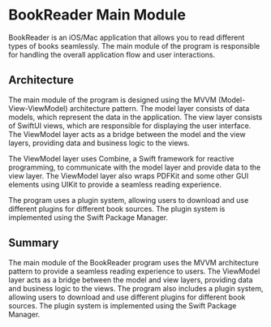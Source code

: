 # BookReader Main Module

BookReader is an iOS/Mac application that allows you to read different types of books seamlessly. The main module of the program is responsible for handling the overall application flow and user interactions.

## Architecture

The main module of the program is designed using the MVVM (Model-View-ViewModel) architecture pattern. The model layer consists of data models, which represent the data in the application. The view layer consists of SwiftUI views, which are responsible for displaying the user interface. The ViewModel layer acts as a bridge between the model and the view layers, providing data and business logic to the views.

The ViewModel layer uses Combine, a Swift framework for reactive programming, to communicate with the model layer and provide data to the view layer. The ViewModel layer also wraps PDFKit and some other GUI elements using UIKit to provide a seamless reading experience.

The program uses a plugin system, allowing users to download and use different plugins for different book sources. The plugin system is implemented using the Swift Package Manager.

## Summary

The main module of the BookReader program uses the MVVM architecture pattern to provide a seamless reading experience to users. The ViewModel layer acts as a bridge between the model and view layers, providing data and business logic to the views. The program also includes a plugin system, allowing users to download and use different plugins for different book sources. The plugin system is implemented using the Swift Package Manager.


